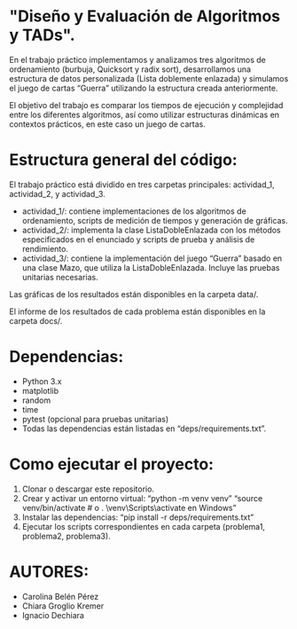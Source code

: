 # "Diseño y Evaluación de Algoritmos y TADs".


En el trabajo práctico implementamos y analizamos tres algoritmos de ordenamiento (burbuja, Quicksort y radix sort), desarrollamos una estructura de
datos personalizada (Lista doblemente enlazada) y simulamos el juego de cartas “Guerra” utilizando la estructura creada anteriormente. 

El objetivo del trabajo es comparar los tiempos de ejecución y complejidad entre los diferentes algoritmos, así como utilizar estructuras dinámicas en contextos prácticos, en este caso un juego de cartas.


# Estructura general del código:

El trabajo práctico está dividido en tres carpetas principales: actividad_1, actividad_2, y actividad_3.

- actividad_1/: contiene implementaciones de los algoritmos de ordenamiento, scripts de medición de tiempos y generación de gráficas.
- actividad_2/: implementa la clase ListaDobleEnlazada con los métodos especificados en el enunciado y scripts de prueba y análisis de rendimiento.
- actividad_3/: contiene la implementación del  juego “Guerra” basado en una clase Mazo, que utiliza la ListaDobleEnlazada. Incluye las pruebas
unitarias necesarias.

Las gráficas de los resultados están disponibles en la carpeta data/.

El informe de los resultados de cada problema están disponibles en la carpeta docs/.


# Dependencias:

- Python 3.x
- matplotlib
- random
- time
- pytest (opcional para pruebas unitarias)
- Todas las dependencias están listadas en “deps/requirements.txt”.


# Como ejecutar el proyecto:

1. Clonar o descargar este repositorio.
2. Crear y activar un entorno virtual:
   	“python -m venv venv”
   	“source venv/bin/activate  # o .
	\venv\Scripts\activate en Windows”
3. Instalar las dependencias:
   	“pip install -r deps/requirements.txt”
4. Ejecutar los scripts correspondientes en
cada carpeta (problema1, problema2,
problema3).


# AUTORES:
 
- Carolina Belén Pérez
- Chiara Groglio Kremer
- Ignacio Dechiara
